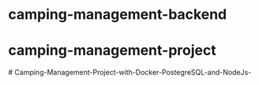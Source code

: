 # camping-management-backend

# camping-management-project
#   C a m p i n g - M a n a g e m e n t - P r o j e c t - w i t h - D o c k e r - P o s t e g r e S Q L - a n d - N o d e J s -  
 
